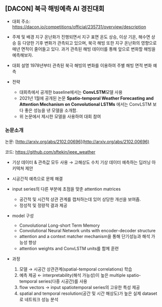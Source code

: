 ## [DACON] 북극 해빙예측 AI 경진대회

- 대회 주소: https://dacon.io/competitions/official/235731/overview/description

- 주제 및 배경
지구 온난화가 진행되면서 지구 표면 온도 상승, 이상 기온, 해수면 상승 등 다양한 기후 변화가 관측되고 있으며, 북극 해빙 또한 지구 온난화의 영향으로 매년 면적이 줄어들고 있다. 과거 관측된 해빙 데이터를 통해 앞으로 변화할 해빙을 예측해보자.

- 대회 설명
1978년부터 관측된 북극 해빙의 변화를 이용하여 주별 해빙 면적 변화 예측


- 전략
	- 대회측에서 공개한 baseline에서는 **ConvLSTM**모델 사용
	- 2021년 1월에 공개된 논문 **Spatio-temporal Weather Forecasting and Attention Mechanism on Convolutional LSTMs** 에서는 ConvLSTM 보다 좋은 성능을 낸 모델을 소개함.
	- 위 논문에서 제시한 모델을 사용하여 대회 참여





### 논문소개

논문: [http://arxiv.org/abs/2102.00696](http://arxiv.org/abs/2102.00696)

코드: https://github.com/sftekin/ieee_weather


- 기상 데이터 & 관측값 모두 사용 → 고해상도 수치 기상 데이터 예측하는 딥러닝 아키텍쳐 제안
- 시공간적 예측으로 문제 해결

- input series의 다른 부분에 초점을 맞춘 attention matrices
	- 공간적 및 시간적 상관 관계를 캡처하는데 있어 상당한 개선을 보여줌.
	- 정성적 및 정량적 결과 제공


- model 구성
	- Convolutional Long-short Term Memory
	- Convolutional Neural Network units with encoder-decoder structure
	- attention and a context matcher mechanism을 통해 단기성능과 해석 가능성 향상
	- attention weights and ConvLSTM units를 함께 훈련


- 과정
	1. 모델 → 시공간 상관관계(spatial-temporal correlations) 학습
	2. 예측 제공 ← interpretability(해석 가능성)이 높은 multiple spatio-temporal series(다중 시공간)를 사용
	3. flow vectors → input spatiotemporal series의 고유한 특성 제공
	4. spatial and temporal resolution(공간 및 시간 해상도)가 높은 실제 dataset로 네트워크 성능 분석





